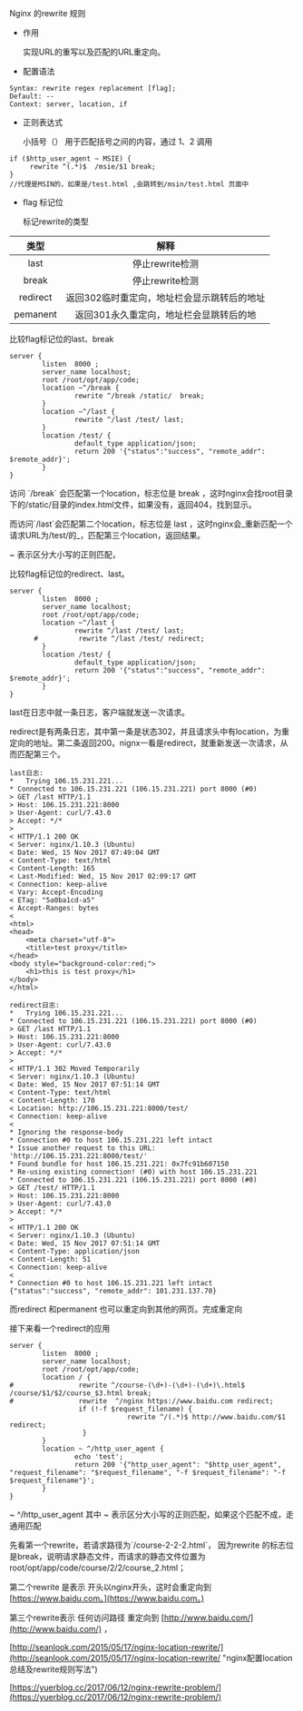 Nginx 的rewrite 规则

* 作用

  实现URL的重写以及匹配的URL重定向。

* 配置语法

```
Syntax: rewrite regex replacement [flag];
Default: --
Context: server, location, if
```

* 正则表达式

  小括号（） 用于匹配括号之间的内容，通过 $1、$2 调用

```
if ($http_user_agent ~ MSIE) {
     rewrite ^(.*)$  /msie/$1 break;
}
//代理是MSIN的，如果是/test.html ,会跳转到/msin/test.html 页面中
```

* flag 标记位

  标记rewrite的类型

| 类型 | 解释 |
| :---: | :---: |
| last | 停止rewrite检测 |
| break | 停止rewrite检测 |
| redirect | 返回302临时重定向，地址栏会显示跳转后的地址 |
| pemanent | 返回301永久重定向，地址栏会显跳转后的地 |

比较flag标记位的last、break

```
server {
        listen  8000 ;
        server_name localhost;
        root /root/opt/app/code;
        location ~^/break {
                rewrite ^/break /static/  break;
        }
        location ~^/last {
                rewrite ^/last /test/ last;
        }
        location /test/ {
                default_type application/json;
                return 200 '{"status":"success", "remote_addr": $remote_addr}';
        }
}
```

访问 \`/break\` 会匹配第一个location，标志位是 break ，这时nginx会找root目录下的/static/目录的index.html文件，如果没有，返回404，找到显示。

而访问\`/last\`会匹配第二个location，标志位是 last ，这时nginx会_重新匹配一个请求URL为/test/的_，匹配第三个location，返回结果。

~ 表示区分大小写的正则匹配，

比较flag标记位的redirect、last。

```
server {
        listen  8000 ;
        server_name localhost;
        root /root/opt/app/code;
        location ~^/last {
                rewrite ^/last /test/ last;
      #          rewrite ^/last /test/ redirect;
        }
        location /test/ {
                default_type application/json;
                return 200 '{"status":"success", "remote_addr": $remote_addr}';
        }
}
```

last在日志中就一条日志，客户端就发送一次请求。

redirect是有两条日志，其中第一条是状态302，并且请求头中有location，为重定向的地址。第二条返回200。nignx一看是redirect，就重新发送一次请求，从而匹配第三个。

```
last日志:
*   Trying 106.15.231.221...
* Connected to 106.15.231.221 (106.15.231.221) port 8000 (#0)
> GET /last HTTP/1.1
> Host: 106.15.231.221:8000
> User-Agent: curl/7.43.0
> Accept: */*
>
< HTTP/1.1 200 OK
< Server: nginx/1.10.3 (Ubuntu)
< Date: Wed, 15 Nov 2017 07:49:04 GMT
< Content-Type: text/html
< Content-Length: 165
< Last-Modified: Wed, 15 Nov 2017 02:09:17 GMT
< Connection: keep-alive
< Vary: Accept-Encoding
< ETag: "5a0ba1cd-a5"
< Accept-Ranges: bytes
<
<html>
<head>
    <meta charset="utf-8">
    <title>test proxy</title>
</head>
<body style="background-color:red;">
    <h1>this is test proxy</h1>
</body>
</html>

redirect日志:
*   Trying 106.15.231.221...
* Connected to 106.15.231.221 (106.15.231.221) port 8000 (#0)
> GET /last HTTP/1.1
> Host: 106.15.231.221:8000
> User-Agent: curl/7.43.0
> Accept: */*
>
< HTTP/1.1 302 Moved Temporarily
< Server: nginx/1.10.3 (Ubuntu)
< Date: Wed, 15 Nov 2017 07:51:14 GMT
< Content-Type: text/html
< Content-Length: 170
< Location: http://106.15.231.221:8000/test/
< Connection: keep-alive
<
* Ignoring the response-body
* Connection #0 to host 106.15.231.221 left intact
* Issue another request to this URL: 'http://106.15.231.221:8000/test/'
* Found bundle for host 106.15.231.221: 0x7fc91b607150
* Re-using existing connection! (#0) with host 106.15.231.221
* Connected to 106.15.231.221 (106.15.231.221) port 8000 (#0)
> GET /test/ HTTP/1.1
> Host: 106.15.231.221:8000
> User-Agent: curl/7.43.0
> Accept: */*
>
< HTTP/1.1 200 OK
< Server: nginx/1.10.3 (Ubuntu)
< Date: Wed, 15 Nov 2017 07:51:14 GMT
< Content-Type: application/json
< Content-Length: 51
< Connection: keep-alive
<
* Connection #0 to host 106.15.231.221 left intact
{"status":"success", "remote_addr": 101.231.137.70}
```

而redirect 和permanent 也可以重定向到其他的网页。完成重定向

接下来看一个redirect的应用

```
server {
        listen  8000 ;
        server_name localhost;
        root /root/opt/app/code;
        location / {
#                rewrite ^/course-(\d+)-(\d+)-(\d+)\.html$ /course/$1/$2/course_$3.html break;
#                rewrite  ^/nginx https://www.baidu.com redirect;
                 if (!-f $request_filename) {
                             rewrite ^/(.*)$ http://www.baidu.com/$1 redirect;
                  }
        }
        location ~ ^/http_user_agent {
                echo 'test';
                return 200 '{"http_user_agent": "$http_user_agent", "request_filename": "$request_filename", "-f $request_filename": "-f $request_filename"}';
        }
}
```

~ ^/http\_user\_agent 其中 ~ 表示区分大小写的正则匹配，如果这个匹配不成，走通用匹配

先看第一个rewrite，若请求路径为\`/course-2-2-2.html\`， 因为rewrite 的标志位是break，说明请求静态文件，而请求的静态文件位置为  root/opt/app/code/course/2/2/course\_2.html；

第二个rewrite 是表示 开头以nginx开头，这时会重定向到[https://www.baidu.com。](https://www.baidu.com。)

第三个rewrite表示 任何访问路径 重定向到 [http://www.baidu.com/](http://www.baidu.com/)    ，

[http://seanlook.com/2015/05/17/nginx-location-rewrite/](http://seanlook.com/2015/05/17/nginx-location-rewrite/ "nginx配置location总结及rewrite规则写法")

[https://yuerblog.cc/2017/06/12/nginx-rewrite-problem/](https://yuerblog.cc/2017/06/12/nginx-rewrite-problem/)

